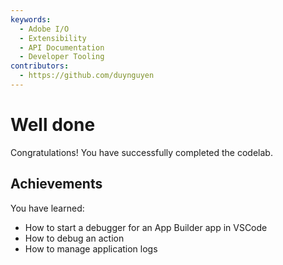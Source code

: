 ```yaml
---
keywords:
  - Adobe I/O
  - Extensibility
  - API Documentation
  - Developer Tooling
contributors: 
  - https://github.com/duynguyen 
---
```


# Well done

Congratulations! You have successfully completed the codelab.

## Achievements

You have learned: 

* How to start a debugger for an App Builder app in VSCode
* How to debug an action
* How to manage application logs
